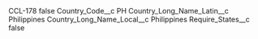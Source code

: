 <?xml version="1.0" encoding="UTF-8"?>
<CustomMetadata xmlns="http://soap.sforce.com/2006/04/metadata" xmlns:xsi="http://www.w3.org/2001/XMLSchema-instance" xmlns:xsd="http://www.w3.org/2001/XMLSchema">
    <label>CCL-178</label>
    <protected>false</protected>
    <values>
        <field>Country_Code__c</field>
        <value xsi:type="xsd:string">PH</value>
    </values>
    <values>
        <field>Country_Long_Name_Latin__c</field>
        <value xsi:type="xsd:string">Philippines</value>
    </values>
    <values>
        <field>Country_Long_Name_Local__c</field>
        <value xsi:type="xsd:string">Philippines</value>
    </values>
    <values>
        <field>Require_States__c</field>
        <value xsi:type="xsd:boolean">false</value>
    </values>
</CustomMetadata>
